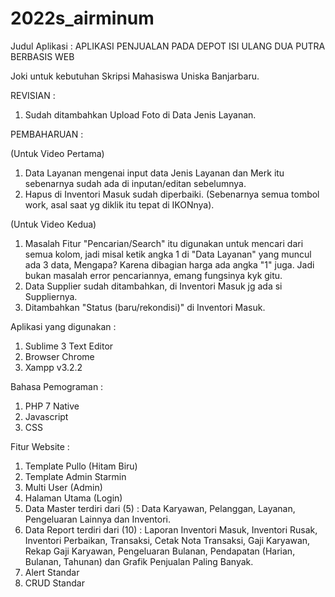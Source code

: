 # 2022s_airminum
Judul Aplikasi :  APLIKASI PENJUALAN PADA DEPOT ISI ULANG DUA PUTRA BERBASIS WEB

Joki untuk kebutuhan Skripsi Mahasiswa Uniska Banjarbaru.

REVISIAN :
1. Sudah ditambahkan Upload Foto di Data Jenis Layanan.

PEMBAHARUAN :

(Untuk Video Pertama)
1. Data Layanan mengenai input data Jenis Layanan dan Merk itu sebenarnya sudah ada di inputan/editan sebelumnya.
2. Hapus di Inventori Masuk sudah diperbaiki. (Sebenarnya semua tombol work, asal saat yg diklik itu tepat di IKONnya).

(Untuk Video Kedua)
1. Masalah Fitur "Pencarian/Search" itu digunakan untuk mencari dari semua kolom, jadi misal ketik angka 1 di "Data Layanan" yang muncul ada 3 data, Mengapa? Karena dibagian harga ada angka "1" juga. Jadi bukan masalah error pencariannya, emang fungsinya kyk gitu.
2. Data Supplier sudah ditambahkan, di Inventori Masuk jg ada si Suppliernya.
3. Ditambahkan "Status (baru/rekondisi)" di Inventori Masuk.

Aplikasi yang digunakan :
1. Sublime 3 Text Editor
2. Browser Chrome
3. Xampp v3.2.2

Bahasa Pemograman :
1. PHP 7 Native
2. Javascript
3. CSS

Fitur Website :
1. Template Pullo (Hitam Biru)
2. Template Admin Starmin 
3. Multi User (Admin)
4. Halaman Utama (Login)
5. Data Master terdiri dari (5) : Data Karyawan, Pelanggan, Layanan, Pengeluaran Lainnya dan Inventori.
6. Data Report terdiri dari (10) : Laporan Inventori Masuk, Inventori Rusak, Inventori Perbaikan, Transaksi, Cetak Nota Transaksi, Gaji Karyawan, Rekap Gaji Karyawan, Pengeluaran Bulanan, Pendapatan (Harian, Bulanan, Tahunan) dan Grafik Penjualan Paling Banyak.
7. Alert Standar
8. CRUD Standar

